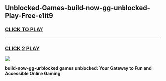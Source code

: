 
## Unblocked-Games-build-now-gg-unblocked-Play-Free-e1it9
<h3>
<a href="https://premium76.site?title=build-now-gg-unblocked&ref=24M">CLICK TO PLAY</a></h3>
<hr>

<h3>
<a href="https://premium76.site?title=build-now-gg-unblocked&ref=24M">CLICK 2 PLAY</a>
  
</h3>

<a href="https://premium76.site?title=build-now-gg-unblocked&ref=24M"><img src="https://clearcache.store/games.png"></a>


**build-now-gg-unblocked games unblocked: Your Gateway to Fun and Accessible Online Gaming**
